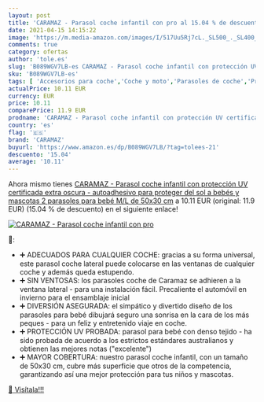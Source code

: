```yaml
---
layout: post
title: 'CARAMAZ - Parasol coche infantil con pro al 15.04 % de descuento'
date: 2021-04-15 14:15:22
image: 'https://m.media-amazon.com/images/I/517Uu5Rj7cL._SL500_._SL400_.jpg'
comments: true
category: ofertas
author: 'tole.es'
slug: 'B089WGV7LB-es CARAMAZ - Parasol coche infantil con protección UV...'
sku: 'B089WGV7LB-es'
tags: [ 'Accesorios para coche','Coche y moto','Parasoles de coche','Protector solar lateral para coche','bebé','bebés','caramaz', ]
actualPrice: 10.11 EUR
currency: EUR
price: 10.11
comparePrice: 11.9 EUR
prodname: 'CARAMAZ - Parasol coche infantil con protección UV certificada extra oscura - autoadhesivo  para proteger del sol a bebés y mascotas  2 parasoles para bebé M/L de 50x30 cm'
country: 'es'
flag: '🇪🇸'
brand: 'CARAMAZ'
buyurl: 'https://www.amazon.es/dp/B089WGV7LB/?tag=tolees-21'
descuento: '15.04'
average: '10.11'
---
```


Ahora mismo tienes [CARAMAZ - Parasol coche infantil con protección UV certificada extra oscura - autoadhesivo  para proteger del sol a bebés y mascotas  2 parasoles para bebé M/L de 50x30 cm](https://www.amazon.es/dp/B089WGV7LB/?tag=tolees-21) a 10.11 EUR (original: 11.9 EUR) (15.04 %  de descuento) en el siguiente enlace!

[![CARAMAZ - Parasol coche infantil con pro](https://m.media-amazon.com/images/I/517Uu5Rj7cL._SL500_._SL400_.jpg)](https://www.amazon.es/dp/B089WGV7LB/?tag=tolees-21)

🔎:

- ➕ ADECUADOS PARA CUALQUIER COCHE: gracias a su forma universal, este parasol coche lateral puede colocarse en las ventanas de cualquier coche y además queda estupendo.
- ➕ SIN VENTOSAS: los parasoles coche de Caramaz se adhieren a la ventana lateral - para una instalación fácil. Precaliente el automóvil en invierno para el ensamblaje inicial
- ➕ DIVERSIÓN ASEGURADA: el simpático y divertido diseño de los parasoles para bebé dibujará seguro una sonrisa en la cara de los más peques - para un feliz y entretenido viaje en coche.
- ➕ PROTECCIÓN UV PROBADA: parasol para bebé con denso tejido - ha sido probada de acuerdo a los estrictos estándares australianos y obtienen las mejores notas ("excelente")
- ➕ MAYOR COBERTURA: nuestro parasol coche infantil, con un tamaño de 50x30 cm, cubre más superficie que otros de la competencia, garantizando así una mejor protección para tus niños y mascotas.

[🛒 Visítala!!!](https://www.amazon.es/dp/B089WGV7LB/?tag=tolees-21)
